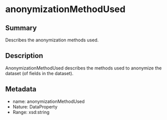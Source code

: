 <!-- Automatically generated by spec-parser v2.0.0 on 2024-01-08T22:20:56.273795+00:00 -->
<!-- SPDX-License-Identifier: Community-Spec-1.0 -->

# anonymizationMethodUsed

## Summary

Describes the anonymization methods used.


## Description

AnonymizationMethodUsed describes the methods used to anonymize the dataset (of fields in the dataset).


## Metadata

- name: anonymizationMethodUsed
- Nature: DataProperty
- Range: xsd:string




